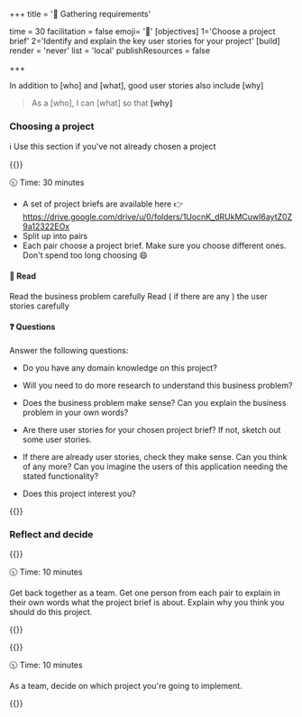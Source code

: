 +++
title = '🔎 Gathering requirements'

time = 30
facilitation = false
emoji= '🧩'
[objectives]
    1='Choose a project brief'
    2='Identify and explain the key user stories for your project'
[build]
  render = 'never'
  list = 'local'
  publishResources = false

+++

In addition to [who] and [what], good user stories also include [why]

> As a [who], I can [what] so that **[why]**

### Choosing a project

ℹ️ Use this section if you've not already chosen a project

{{<note type="activity" title="Explore and discuss" >}}

🕥 Time: 30 minutes

- A set of project briefs are available here 👉 https://drive.google.com/drive/u/0/folders/1UocnK_dRUkMCuwI6aytZ0Z9a12322EOx
- Split up into pairs
- Each pair choose a project brief. Make sure you choose different ones. Don't spend too long choosing 😄

#### 📖 Read

Read the business problem carefully
Read ( if there are any ) the user stories carefully

#### ❓ Questions

Answer the following questions:

- Do you have any domain knowledge on this project?

- Will you need to do more research to understand this business problem?

- Does the business problem make sense? Can you explain the business problem in your own words?

- Are there user stories for your chosen project brief? If not, sketch out some user stories.

- If there are already user stories, check they make sense. Can you think of any more? Can you imagine the users of this application needing the stated functionality?

- Does this project interest you?

{{</note>}}

### Reflect and decide

{{<note type="discuss" title="Discuss" >}}

🕥 Time: 10 minutes

Get back together as a team.
Get one person from each pair to explain in their own words what the project brief is about.
Explain why you think you should do this project.

{{</note>}}

{{<note type="activity" title="Decision" >}}

🕥 Time: 10 minutes

As a team, decide on which project you're going to implement.

{{</note>}}
